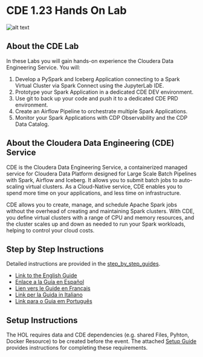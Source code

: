 # CDE 1.23 Hands On Lab

![alt text](/img/new-ref-arch.png)

## About the CDE Lab

In these Labs you will gain hands-on experience the Cloudera Data Engineering Service. You will:

1. Develop a PySpark and Iceberg Application connecting to a Spark Virtual Cluster via Spark Connect using the JupyterLab IDE.
2. Prototype your Spark Application in a dedicated CDE DEV environment.
3. Use git to back up your code and push it to a dedicated CDE PRD environment.
4. Create an Airflow Pipeline to orchestrate multiple Spark Applications.
5. Monitor your Spark Applications with CDP Observability and the CDP Data Catalog.

## About the Cloudera Data Engineering (CDE) Service

CDE is the Cloudera Data Engineering Service, a containerized managed service for Cloudera Data Platform designed for Large Scale Batch Pipelines with Spark, Airflow and Iceberg. It allows you to submit batch jobs to auto-scaling virtual clusters. As a Cloud-Native service, CDE enables you to spend more time on your applications, and less time on infrastructure.

CDE allows you to create, manage, and schedule Apache Spark jobs without the overhead of creating and maintaining Spark clusters. With CDE, you define virtual clusters with a range of CPU and memory resources, and the cluster scales up and down as needed to run your Spark workloads, helping to control your cloud costs.

## Step by Step Instructions

Detailed instructions are provided in the [step_by_step_guides](https://github.com/richard-vh/CDE_123_HandsOnLab/tree/main/step_by_step_guides/english).

* [Link to the English Guide](https://github.com/richard-vh/CDE_123_HandsOnLab/tree/main/step_by_step_guides/english)
* [Enlace a la Guía en Español](https://github.com/richard-vh/CDE_123_HandsOnLab/tree/main/step_by_step_guides/espa%C3%B1ol)
* [Lien vers le Guide en Français](https://github.com/richard-vh/CDE_123_HandsOnLab/tree/main/step_by_step_guides/fran%C3%A7ais)
* [Link per la Guida in Italiano](https://github.com/richard-vh/CDE_123_HandsOnLab/tree/main/step_by_step_guides/italiano)
* [Link para o Guia em Português](https://github.com/richard-vh/CDE_123_HandsOnLab/tree/main/step_by_step_guides/portugu%C3%AAs)

## Setup Instructions

The HOL requires data and CDE dependencies (e.g. shared Files, Pyhton, Docker Resource) to be created before the event. The attached [Setup Guide](https://github.com/pdefusco/CDE_123_HOL/blob/main/setup/README.md) provides instructions for completing these requirements.

